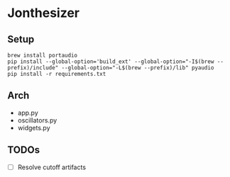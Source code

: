# Jonthesizer

## Setup
```
brew install portaudio
pip install --global-option='build_ext' --global-option="-I$(brew --prefix)/include" --global-option="-L$(brew --prefix)/lib" pyaudio
pip install -r requirements.txt
```

## Arch
- app.py
- oscillators.py
- widgets.py

## TODOs
- [ ] Resolve cutoff artifacts